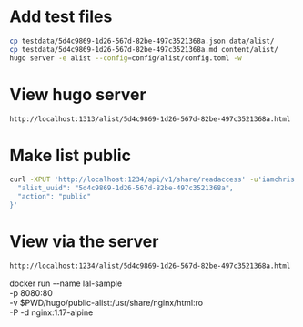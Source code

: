 # Add test files
```sh
cp testdata/5d4c9869-1d26-567d-82be-497c3521368a.json data/alist/
cp testdata/5d4c9869-1d26-567d-82be-497c3521368a.md content/alist/
hugo server -e alist --config=config/alist/config.toml -w
```

# View hugo server
```sh
http://localhost:1313/alist/5d4c9869-1d26-567d-82be-497c3521368a.html
```

# Make list public
```sh
curl -XPUT 'http://localhost:1234/api/v1/share/readaccess' -u'iamchris:test123' -d '{
  "alist_uuid": "5d4c9869-1d26-567d-82be-497c3521368a",
  "action": "public"
}'
```

# View via the server
```sh
http://localhost:1234/alist/5d4c9869-1d26-567d-82be-497c3521368a.html
```


docker run --name lal-sample \
-p 8080:80 \
-v $PWD/hugo/public-alist:/usr/share/nginx/html:ro \
-P -d nginx:1.17-alpine
